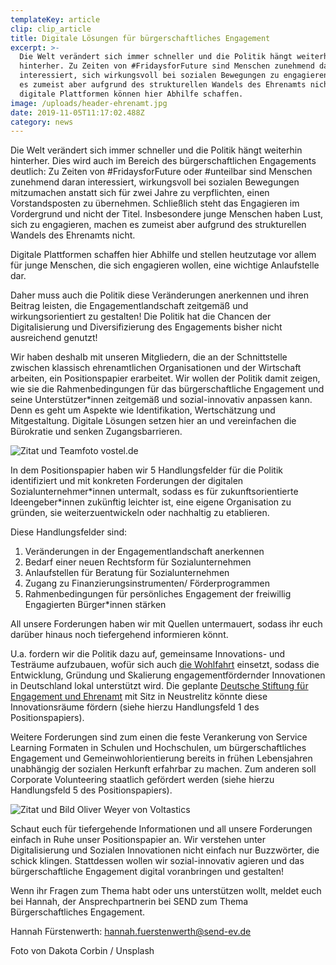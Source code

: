 ```yaml
---
templateKey: article
clip: clip_article
title: Digitale Lösungen für bürgerschaftliches Engagement
excerpt: >-
  Die Welt verändert sich immer schneller und die Politik hängt weiterhin
  hinterher. Zu Zeiten von #FridaysforFuture sind Menschen zunehmend daran
  interessiert, sich wirkungsvoll bei sozialen Bewegungen zu engagieren, machen
  es zumeist aber aufgrund des strukturellen Wandels des Ehrenamts nicht -
  digitale Plattformen können hier Abhilfe schaffen.
image: /uploads/header-ehrenamt.jpg
date: 2019-11-05T11:17:02.488Z
category: news
---
```

Die Welt verändert sich immer schneller und die Politik hängt weiterhin hinterher. Dies wird auch im Bereich des bürgerschaftlichen Engagements deutlich: Zu Zeiten von #FridaysforFuture oder #unteilbar sind Menschen zunehmend daran interessiert, wirkungsvoll bei sozialen Bewegungen mitzumachen anstatt sich für zwei Jahre zu verpflichten, einen Vorstandsposten zu übernehmen. Schließlich steht das Engagieren im Vordergrund und nicht der Titel. Insbesondere junge Menschen haben Lust, sich zu engagieren, machen es zumeist aber aufgrund des strukturellen Wandels des Ehrenamts nicht.

Digitale Plattformen schaffen hier Abhilfe und stellen heutzutage vor allem für junge Menschen, die sich engagieren wollen, eine wichtige Anlaufstelle dar.

Daher muss auch die Politik diese Veränderungen anerkennen und ihren Beitrag leisten, die Engagementlandschaft zeitgemäß und wirkungsorientiert zu gestalten! Die Politik hat die Chancen der Digitalisierung und Diversifizierung des Engagements bisher nicht ausreichend genutzt!

Wir haben deshalb mit unseren Mitgliedern, die an der Schnittstelle zwischen klassisch ehrenamtlichen Organisationen und der Wirtschaft arbeiten, ein Positionspapier erarbeitet. Wir wollen der Politik damit zeigen, wie sie die Rahmenbedingungen für das bürgerschaftliche Engagement und seine Unterstützer*innen zeitgemäß und sozial-innovativ anpassen kann. Denn es geht um Aspekte wie Identifikation, Wertschätzung und Mitgestaltung. Digitale Lösungen setzen hier an und vereinfachen die Bürokratie und senken Zugangsbarrieren.

![Zitat und Teamfoto vostel.de](/uploads/bild_blogartikel_vostel.png "Zitat und Teamfoto vostel.de")

In dem Positionspapier haben wir 5 Handlungsfelder für die Politik identifiziert und mit konkreten Forderungen der digitalen Sozialunternehmer\*innen untermalt, sodass es für zukunftsorientierte Ideengeber\*innen zukünftig leichter ist, eine eigene Organisation zu gründen, sie weiterzuentwickeln oder nachhaltig zu etablieren.

Diese Handlungsfelder sind:

1. Veränderungen in der Engagementlandschaft anerkennen
2. Bedarf einer neuen Rechtsform für Sozialunternehmen 
3. Anlaufstellen für Beratung für Sozialunternehmen
4. Zugang zu Finanzierungsinstrumenten/ Förderprogrammen
5. Rahmenbedingungen für persönliches Engagement der freiwillig Engagierten Bürger*innen stärken

All unsere Forderungen haben wir mit Quellen untermauert, sodass ihr euch darüber hinaus noch tiefergehend informieren könnt.

U.a. fordern wir die Politik dazu auf, gemeinsame Innovations- und Testräume aufzubauen, wofür sich auch [die Wohlfahrt](https://www.diakonie.de/fileadmin/user_upload/Diakonie/PDFs/Stellungnahmen_PDF/2019-01-07_finaler_Stand_Positionspapier_Wohlfahrt_Startup_korrigiert7.pdf) einsetzt, sodass die Entwicklung, Gründung und Skalierung engagementfördernder Innovationen in Deutschland lokal unterstützt wird. Die geplante [Deutsche Stiftung für Engagement und Ehrenamt](https://www.bundesregierung.de/breg-de/aktuelles/gesellschaftliches-engagement-1646310) mit Sitz in Neustrelitz könnte diese Innovationsräume fördern (siehe hierzu Handlungsfeld 1 des Positionspapiers).

Weitere Forderungen sind zum einen die feste Verankerung von Service Learning Formaten in Schulen und Hochschulen, um bürgerschaftliches Engagement und Gemeinwohlorientierung bereits in frühen Lebensjahren unabhängig der sozialen Herkunft erfahrbar zu machen. Zum anderen soll Corporate Volunteering staatlich gefördert werden  (siehe hierzu Handlungsfeld 5 des Positionspapiers).  

![Zitat und Bild Oliver Weyer von Voltastics](/uploads/bild_blogartikel_voltastic.png "Zitat und Bild Oliver Weyer von Voltastics")

Schaut euch für tiefergehende Informationen und all unsere Forderungen einfach in Ruhe unser Positionspapier an. Wir verstehen unter Digitalisierung und Sozialen Innovationen nicht einfach nur Buzzwörter, die schick klingen. Stattdessen wollen wir sozial-innovativ agieren und das bürgerschaftliche Engagement digital voranbringen und gestalten!

Wenn ihr Fragen zum Thema habt oder uns unterstützen wollt, meldet euch bei Hannah, der Ansprechpartnerin bei SEND zum Thema Bürgerschaftliches Engagement. 

Hannah Fürstenwerth: hannah.fuerstenwerth@send-ev.de



Foto von Dakota Corbin / Unsplash
